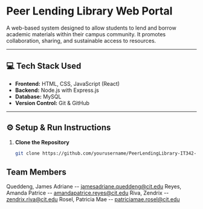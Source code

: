 # Peer Lending Library Web Portal

A web-based system designed to allow students to lend and borrow academic materials within their campus community. It promotes collaboration, sharing, and sustainable access to resources.

---

## 💻 Tech Stack Used
- **Frontend:** HTML, CSS, JavaScript (React)
- **Backend:** Node.js with Express.js
- **Database:** MySQL
- **Version Control:** Git & GitHub

---

## ⚙️ Setup & Run Instructions

1. **Clone the Repository**
   ```bash
   git clone https://github.com/yourusername/PeerLendingLibrary-IT342-G01-Group1.git

## Team Members

Queddeng, James Adriane -- jamesadriane.queddeng@cit.edu
Reyes, Amanda Patrice -- amandapatrice.reyes@cit.edu
Riva, Zendrix -- zendrix.riva@cit.edu
Rosel, Patricia Mae -- patriciamae.rosel@cit.edu